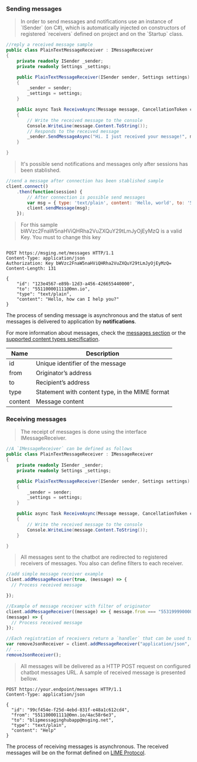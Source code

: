 ### Sending messages

<blockquote class="lang-specific csharp">
<p>In order to send messages and notifications use an instance of `ISender` (on C#), which is automatically injected on constructors of registered `receivers` defined on project and on the `Startup` class.</p>
</blockquote>

```csharp
//reply a received message sample
public class PlainTextMessageReceiver : IMessageReceiver
{
    private readonly ISender _sender;
    private readonly Settings _settings;

    public PlainTextMessageReceiver(ISender sender, Settings settings)
    {
        _sender = sender;
        _settings = settings;
    }

    public async Task ReceiveAsync(Message message, CancellationToken cancellationToken)
    {
        // Write the received message to the console
        Console.WriteLine(message.Content.ToString());
        // Responds to the received message
        _sender.SendMessageAsync("Hi. I just received your message!", message.From, cancellationToken);
    }

}
```
<blockquote class="lang-specific javascript">
<p>It's possible send notifications and messages only after sessions has been stablished.</p>
</blockquote>

```javascript
//send a message after connection has been stablished sample
client.connect()
    .then(function(session) {
        // After connection is possible send messages
        var msg = { type: 'text/plain', content: 'Hello, world', to: '553199990000@0mn.io' };
        client.sendMessage(msg);
    });
```

<blockquote class="lang-specific http">
<p>For this sample bWVzc2FnaW5naHViQHRha2VuZXQuY29tLmJyOjEyMzQ is a valid Key. You must to change this key</p>
</blockquote>

```http

POST https://msging.net/messages HTTP/1.1
Content-Type: application/json
Authorization: Key bWVzc2FnaW5naHViQHRha2VuZXQuY29tLmJyOjEyMzQ=
Content-Length: 131

{
    "id": "123e4567-e89b-12d3-a456-426655440000",
    "to": "551100001111@0mn.io",
    "type": "text/plain",
    "content": "Hello, how can I help you?"
}
```

The process of sending message is asynchronous and the status of sent messages is delivered to application by **notifications**.

For more information about messages, check the [messages section](#messages) or the [supported content types specification](#content-types).

| Name | Description |
|---------------------------------|--------------|
| id    | Unique identifier of the message   |
| from   | Originator’s address   |
| to     | Recipient’s address  |
| type   | Statement with content type, in the MIME format |
| content  | Message content   |

### Receiving messages

<blockquote class="lang-specific csharp">
<p>The receipt of messages is done using the interface IMessageReceiver.</p>
</blockquote>

```csharp
//A `IMessageReceiver` can be defined as follows
public class PlainTextMessageReceiver : IMessageReceiver
{
    private readonly ISender _sender;
    private readonly Settings _settings;

    public PlainTextMessageReceiver(ISender sender, Settings settings)
    {
        _sender = sender;
        _settings = settings;
    }

    public async Task ReceiveAsync(Message message, CancellationToken cancellationToken)
    {
        // Write the received message to the console
        Console.WriteLine(message.Content.ToString());
    }

}
```
<blockquote class="lang-specific javascript">
<p>All messages sent to the chatbot are redirected to registered receivers of messages. You also can define filters to each receiver.</p>
</blockquote>

```javascript
//add simple message receiver example
client.addMessageReceiver(true, (message) => {
  // Process received message

});

//Example of message receiver with filter of originator
client.addMessageReceiver((message) => { message.from === "553199990000@0mn.io" },
(message) => {
  // Process received message
});

//Each registration of receivers return a `handler` that can be used to cancell the registration:
var removeJsonReceiver = client.addMessageReceiver("application/json", handleJson);
// ...
removeJsonReceiver();
```
<blockquote class="lang-specific http">
<p>All messages will be delivered as a HTTP POST request on configured chatbot messages URL. A sample of received message is presented bellow.</p>
</blockquote>

```http
POST https://your.endpoint/messages HTTP/1.1
Content-Type: application/json

{
  "id": "99cf454e-f25d-4ebd-831f-e48a1c612cd4",
  "from": "551100001111@0mn.io/4ac58r6e3",
  "to": "blipmessaginghubapp@msging.net",
  "type": "text/plain",
  "content": "Help"
}
```

The process of receiving messages is asynchronous. The received messages will be on the format defined on [LIME Protocol](http://limeprotocol.org/index.html#message).


